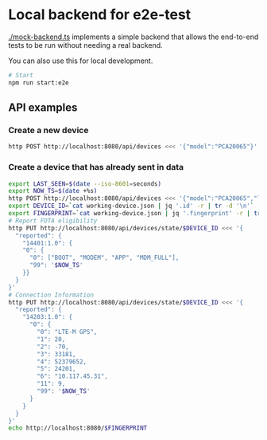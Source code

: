# Local backend for e2e-test

[./mock-backend.ts](mock-backend.ts) implements a simple backend that allows the
end-to-end tests to be run without needing a real backend.

You can also use this for local development.

```bash
# Start
npm run start:e2e
```

## API examples

### Create a new device

```bash
http POST http://localhost:8080/api/devices <<< '{"model":"PCA20065"}'
```

### Create a device that has already sent in data

```bash
export LAST_SEEN=$(date --iso-8601=seconds)
export NOW_TS=$(date +%s)
http POST http://localhost:8080/api/devices <<< '{"model":"PCA20065","lastSeen":"'$LAST_SEEN'"}' > working-device.json
export DEVICE_ID=`cat working-device.json | jq '.id' -r | tr -d '\n'`
export FINGERPRINT=`cat working-device.json | jq '.fingerprint' -r | tr -d '\n'`
# Report FOTA eligibility
http PUT http://localhost:8080/api/devices/state/$DEVICE_ID <<< '{
  "reported": {
    "14401:1.0": {
    "0": {
      "0": ["BOOT", "MODEM", "APP", "MDM_FULL"],
      "99": '$NOW_TS'
    }}
  }
}'
# Connection Information
http PUT http://localhost:8080/api/devices/state/$DEVICE_ID <<< '{
  "reported": {
    "14203:1.0": {
      "0": {
        "0": "LTE-M GPS",
        "1": 20,
        "2": -70,
        "3": 33181,
        "4": 52379652,
        "5": 24201,
        "6": "10.117.45.31",
        "11": 9,
        "99": '$NOW_TS'
      }
    }
  }
}'
echo http://localhost:8080/$FINGERPRINT
```
